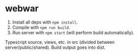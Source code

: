 # webwar

1. Install all deps with `npm install`.
2. Compile with `npm run build`.
3. Run server with `npm start` (will perform build automatically).

Typescript source, views, etc. in src (divided between server/public/shared). Build output goes into dist.

